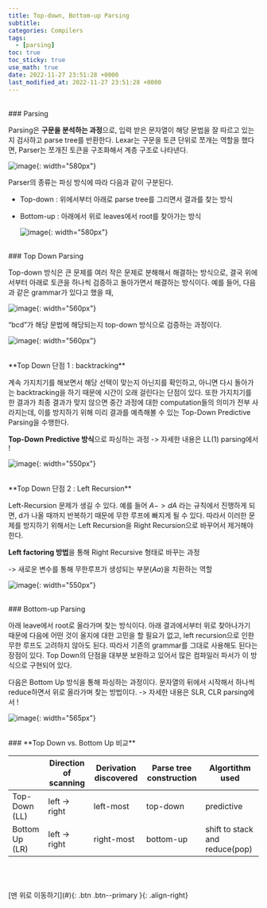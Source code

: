 ```yaml
---
title: Top-down, Bottom-up Parsing
subtitle: 
categories: Compilers
tags:
  - [parsing]
toc: true
toc_sticky: true
use_math: true
date: 2022-11-27 23:51:28 +0000
last_modified_at: 2022-11-27 23:51:28 +0000
---
```



<br/>
### Parsing

Parsing은 **구문을 분석하는 과정**으로, 입력 받은 문자열이 해당 문법을 잘 따르고 있는지 검사하고 parse tree를 반환한다. Lexar는 구문을 토큰 단위로 쪼개는 역할을 했다면, Parser는 쪼개진 토큰을 구조화해서 계층 구조로 나타낸다. 

![image](https://user-images.githubusercontent.com/86834982/205469187-3533f387-48d5-4903-a57a-997c00780827.png){: width="580px"}  

Parser의 종류는 파싱 방식에 따라 다음과 같이 구분된다. 

- Top-down : 위에서부터 아래로 parse tree를 그리면서 결과를 찾는 방식
- Bottom-up : 아래에서 위로 leaves에서 root를 찾아가는 방식
    
    ![image](https://user-images.githubusercontent.com/86834982/205469179-cedec3b9-4f63-4686-9e9e-3c1b5763a8f2.png){: width="580px"}  
    

<br/>
### Top Down Parsing

Top-down 방식은 큰 문제를 여러 작은 문제로 분해해서 해결하는 방식으로, 결국 위에서부터 아래로 토큰을 하나씩 검증하고 돌아가면서 해결하는 방식이다. 예를 들어, 다음과 같은 grammar가 있다고 했을 때,

![image](https://user-images.githubusercontent.com/86834982/205469184-0a2399d1-2831-4c99-83df-756daf6732f3.png){: width="560px"}  

“bcd”가 해당 문법에 해당되는지 top-down 방식으로 검증하는 과정이다.

![image](https://user-images.githubusercontent.com/86834982/205469185-57165215-daf8-4730-8289-0a9e353b42f3.png){: width="560px"}  

<br/>
**Top Down 단점 1 : backtracking** 

계속 가지치기를 해보면서 해당 선택이 맞는지 아닌지를 확인하고, 아니면 다시 돌아가는 backtracking을 하기 때문에 시간이 오래 걸린다는 단점이 있다. 또한 가지치기를 한 결과가 최종 결과가 맞지 않으면 중간 과정에 대한 computation들의 의미가 전부 사라지는데, 이를 방지하기 위해 미리 결과를 예측해볼 수 있는 Top-Down Predictive Parsing을 수행한다.

**Top-Down Predictive 방식**으로 파싱하는 과정 -> 자세한 내용은 LL(1) parsing에서 !

![image](https://user-images.githubusercontent.com/86834982/205469369-e92a7288-932b-4a1d-bbf2-7332cc6b126d.png){: width="550px"}  

<br/>
**Top Down 단점 2 : Left Recursion**

Left-Recursion 문제가 생길 수 있다. 예를 들어 $A -> dA$ 라는 규칙에서 진행하게 되면, d가 나올 때까지 반복하기 때문에 무한 루프에 빠지게 될 수 있다. 따라서 이러한 문제를 방지하기 위해서는 Left Recursion을 Right Recursion으로 바꾸어서 제거해야 한다. 

**Left factoring 방법**을 통해 Right Recursive 형태로 바꾸는 과정 

-> 새로운 변수를 통해 무한루프가 생성되는 부분($Aa$)을 치환하는 역할 

![image](https://user-images.githubusercontent.com/86834982/205469349-93d6f45f-e5e8-4a08-b967-d14bbc97ced9.png){: width="550px"}  


<br/>
### Bottom-up Parsing

아래 leave에서 root로 올라가며 찾는 방식이다. 아래 결과에서부터 위로 찾아나가기 때문에 다음에 어떤 것이 올지에 대한 고민을 할 필요가 없고, left recursion으로 인한 무한 루프도 고려하지 않아도 된다. 따라서 기존의 grammar를 그대로 사용해도 된다는 장점이 있다. Top Down의 단점을 대부분 보완하고 있어서 많은 컴파일러 파서가 이 방식으로 구현되어 있다. 

다음은 Bottom Up 방식을 통해 파싱하는 과정이다. 문자열의 뒤에서 시작해서 하나씩 reduce하면서 위로 올라가며 찾는 방법이다. -> 자세한 내용은 SLR, CLR parsing에서 !

![image](https://user-images.githubusercontent.com/86834982/205469182-5ea752d7-7dcf-4dcc-b8db-9f1aa3f13133.png){: width="565px"}  


<br/>
### **Top Down vs. Bottom Up 비교**

|  | Direction of scanning | Derivation discovered | Parse tree construction | Algortithm used |
| --- | --- | --- | --- | --- |
| Top-Down (LL) | left → right | left-most | top-down | predictive  |
| Bottom Up (LR) | left → right | right-most | bottom-up | shift to stack and reduce(pop) |



<br/>   
<br/><br/>
[맨 위로 이동하기](#){: .btn .btn--primary }{: .align-right}
